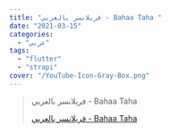 ```yaml
---
title: "فريلانسر بالعربي - Bahaa Taha "
date: "2021-03-15"
categories:
  - "عربي"
tags:
  - "flutter"
  - "strapi"
cover: "/YouTube-Icon-Gray-Box.png"
---
```


> فريلانسر بالعربي - Bahaa Taha
>
> [فريلانسر بالعربي - Bahaa Taha ](https://www.youtube.com/c/Freelance4arabs/playlists)

